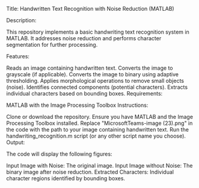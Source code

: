 Title: Handwritten Text Recognition with Noise Reduction (MATLAB)

Description:

This repository implements a basic handwriting text recognition system in MATLAB. It addresses noise reduction and performs character segmentation for further processing.

Features:

Reads an image containing handwritten text.
Converts the image to grayscale (if applicable).
Converts the image to binary using adaptive thresholding.
Applies morphological operations to remove small objects (noise).
Identifies connected components (potential characters).
Extracts individual characters based on bounding boxes.
Requirements:

MATLAB with the Image Processing Toolbox
Instructions:

Clone or download the repository.
Ensure you have MATLAB and the Image Processing Toolbox installed.
Replace "MicrosoftTeams-image (23).png" in the code with the path to your image containing handwritten text.
Run the handwriting_recognition.m script (or any other script name you choose).
Output:

The code will display the following figures:

Input Image with Noise: The original image.
Input Image without Noise: The binary image after noise reduction.
Extracted Characters: Individual character regions identified by bounding boxes.

